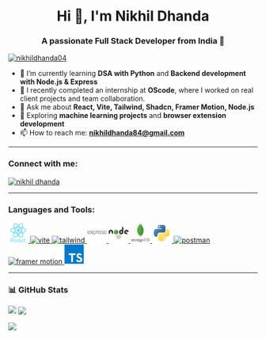 <h1 align="center">Hi 👋, I'm Nikhil Dhanda</h1>
<h3 align="center">A passionate Full Stack Developer from India 🚀</h3>

<p align="left"> 
  <a href="https://github.com/ryo-ma/github-profile-trophy">
    <img src="https://github-profile-trophy.vercel.app/?username=nikhildhanda04&theme=onedark" alt="nikhildhanda04" />
  </a> 
</p>

- 🌱 I’m currently learning **DSA with Python** and **Backend development with Node.js & Express**
- 💼 I recently completed an internship at **OScode**, where I worked on real client projects and team collaboration.
- 💬 Ask me about **React, Vite, Tailwind, Shadcn, Framer Motion, Node.js**
- 🧠 Exploring **machine learning projects** and **browser extension development**
- 📫 How to reach me: **nikhildhanda84@gmail.com**

---

<h3 align="left">Connect with me:</h3>
<p align="left">
  <a href="https://linkedin.com/in/nikhildhanda" target="blank">
    <img align="center" src="https://raw.githubusercontent.com/rahuldkjain/github-profile-readme-generator/master/src/images/icons/Social/linked-in-alt.svg" alt="nikhil dhanda" height="30" width="40" />
  </a>
</p>

---

<h3 align="left">Languages and Tools:</h3>
<p align="left">
  <a href="https://reactjs.org/" target="_blank"> <img src="https://raw.githubusercontent.com/devicons/devicon/master/icons/react/react-original-wordmark.svg" alt="react" width="40" height="40"/> </a>
  <a href="https://vitejs.dev/" target="_blank"> <img src="https://vitejs.dev/logo.svg" alt="vite" width="40" height="40"/> </a>
  <a href="https://tailwindcss.com/" target="_blank"> <img src="https://www.vectorlogo.zone/logos/tailwindcss/tailwindcss-icon.svg" alt="tailwind" width="40" height="40"/> </a>
  <a href="https://expressjs.com" target="_blank"> <img src="https://raw.githubusercontent.com/devicons/devicon/master/icons/express/express-original-wordmark.svg" alt="express" width="40" height="40"/> </a>
  <a href="https://nodejs.org" target="_blank"> <img src="https://raw.githubusercontent.com/devicons/devicon/master/icons/nodejs/nodejs-original-wordmark.svg" alt="nodejs" width="40" height="40"/> </a>
  <a href="https://www.mongodb.com/" target="_blank"> <img src="https://raw.githubusercontent.com/devicons/devicon/master/icons/mongodb/mongodb-original-wordmark.svg" alt="mongodb" width="40" height="40"/> </a>
  <a href="https://www.python.org" target="_blank"> <img src="https://raw.githubusercontent.com/devicons/devicon/master/icons/python/python-original.svg" alt="python" width="40" height="40"/> </a>
  <a href="https://www.postman.com/" target="_blank"> <img src="https://www.vectorlogo.zone/logos/getpostman/getpostman-icon.svg" alt="postman" width="40" height="40"/> </a>
  <a href="https://www.framer.com/motion/" target="_blank"> <img src="https://www.vectorlogo.zone/logos/framer/framer-icon.svg" alt="framer motion" width="40" height="40"/> </a>
  <a href="https://www.typescriptlang.org/" target="_blank"> <img src="https://raw.githubusercontent.com/devicons/devicon/master/icons/typescript/typescript-original.svg" alt="typescript" width="40" height="40"/> </a>
</p>

---

<h3>📊 GitHub Stats</h3>

<p><img align="left" src="https://github-readme-stats.vercel.app/api/top-langs/?username=nikhildhanda04&layout=compact&theme=github_dark" /></p>
<p>&nbsp;<img align="center" src="https://github-readme-stats.vercel.app/api?username=nikhildhanda04&show_icons=true&locale=en&theme=github_dark" /></p>
<p><img align="center" src="https://github-readme-streak-stats.herokuapp.com/?user=nikhildhanda04&theme=github-dark-blue" /></p>
